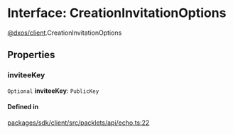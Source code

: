 # Interface: CreationInvitationOptions

[@dxos/client](../modules/dxos_client.md).CreationInvitationOptions

## Properties

### inviteeKey

 `Optional` **inviteeKey**: `PublicKey`

#### Defined in

[packages/sdk/client/src/packlets/api/echo.ts:22](https://github.com/dxos/dxos/blob/main/packages/sdk/client/src/packlets/api/echo.ts#L22)
